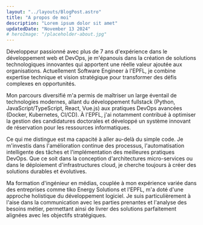 ```yaml
---
layout: "../layouts/BlogPost.astro"
title: "A propos de moi"
description: "Lorem ipsum dolor sit amet"
updatedDate: "November 13 2024"
# heroImage: "/placeholder-about.jpg"
---
```


Développeur passionné avec plus de 7 ans d'expérience dans le développement web et DevOps, je m'épanouis dans la création de solutions technologiques innovantes qui apportent une réelle valeur ajoutée aux organisations. Actuellement Software Engineer à l'EPFL, je combine expertise technique et vision stratégique pour transformer des défis complexes en opportunités.

Mon parcours diversifié m'a permis de maîtriser un large éventail de technologies modernes, allant du développement fullstack (Python, JavaScript/TypeScript, React, Vue.js) aux pratiques DevOps avancées (Docker, Kubernetes, CI/CD). À l'EPFL, j'ai notamment contribué à optimiser la gestion des candidatures doctorales et développé un système innovant de réservation pour les ressources informatiques.

Ce qui me distingue est ma capacité à aller au-delà du simple code. Je m'investis dans l'amélioration continue des processus, l'automatisation intelligente des tâches et l'implémentation des meilleures pratiques DevOps. Que ce soit dans la conception d'architectures micro-services ou dans le déploiement d'infrastructures cloud, je cherche toujours à créer des solutions durables et évolutives.

Ma formation d'ingénieur en médias, couplée à mon expérience variée dans des entreprises comme tiko Energy Solutions et l'EPFL, m'a doté d'une approche holistique du développement logiciel. Je suis particulièrement à l'aise dans la communication avec les parties prenantes et l'analyse des besoins métier, permettant ainsi de livrer des solutions parfaitement alignées avec les objectifs stratégiques.